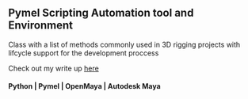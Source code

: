 ## Pymel Scripting Automation tool and Environment

Class with a list of methods commonly used in 3D rigging projects with lifcycle support for the development proccess

Check out my write up [here](https://portfolioupdate2024.onrender.com/projects/BaseScripter)

#### Python | Pymel | OpenMaya | Autodesk Maya 


